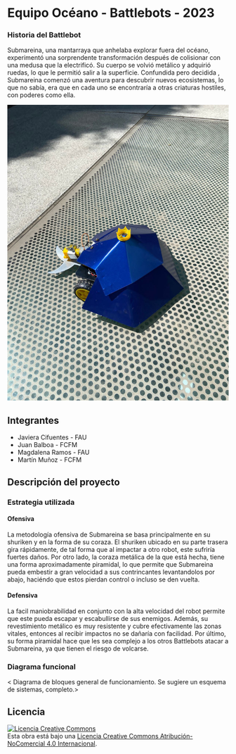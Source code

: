 # Equipo Océano - Battlebots - 2023



### Historia del Battlebot

Submareina, una mantarraya que anhelaba explorar fuera del océano, experimentó una sorprendente transformación después de colisionar con una medusa que la electrificó. Su cuerpo se volvió metálico y adquirió ruedas, lo que le permitió salir a la superficie. Confundida pero decidida , Submareina comenzó una aventura para descubrir nuevos ecosistemas, lo que no sabía, era que en cada uno se encontraría a otras criaturas hostiles, con poderes como ella.

  
![final](/multimedia/final1.JPG)

## Integrantes

- Javiera Cifuentes - FAU
- Juan Balboa - FCFM
- Magdalena Ramos - FAU
- Martín Muñoz - FCFM


## Descripción del proyecto
  
### Estrategia utilizada
  
#### Ofensiva

La metodología ofensiva de Submareina se basa principalmente en su shuriken y en la forma de su coraza. El shuriken ubicado en su parte trasera gira rápidamente, de tal forma que al impactar a otro robot, este sufriría fuertes daños. Por otro lado, la coraza metálica de la que está hecha, tiene una forma aproximadamente piramidal, lo que permite que Submareina pueda embestir a gran velocidad a sus contrincantes levantandolos por abajo, haciéndo que estos pierdan control o incluso se den vuelta.
#### Defensiva

  La facil maniobrabilidad en conjunto con la alta velocidad del robot permite que este pueda escapar y escabullirse de sus enemigos. Además, su revestimiento metálico es muy resistente y cubre efectivamente las zonas vitales, entonces al recibir impactos no se dañaría con facilidad. Por último, su forma piramidal hace que les sea complejo a los otros Battlebots atacar a Submareina, ya que tienen el riesgo de volcarse.
### Diagrama funcional
< Diagrama de bloques general de funcionamiento. Se sugiere un esquema de sistemas, completo.>

## Licencia
<a rel="license" href="http://creativecommons.org/licenses/by-nc/4.0/"><img alt="Licencia Creative Commons" style="border-width:0" src="https://i.creativecommons.org/l/by-nc/4.0/88x31.png" /></a><br />Esta obra está bajo una <a rel="license" href="http://creativecommons.org/licenses/by-nc/4.0/">Licencia Creative Commons Atribución-NoComercial 4.0 Internacional</a>.
